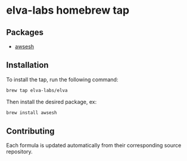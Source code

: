 # elva-labs homebrew tap

## Packages

- [awsesh](https://github.com/elva-labs/awsesh)

## Installation

To install the tap, run the following command:

```bash
brew tap elva-labs/elva
```

Then install the desired package, ex:

```bash
brew install awsesh
```

## Contributing

Each formula is updated automatically from their corresponding source repository.
